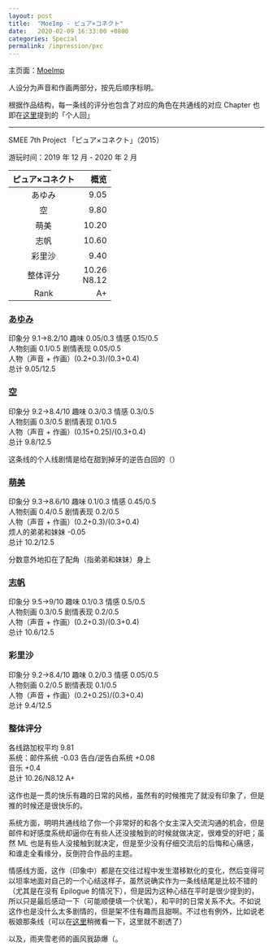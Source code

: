 ```yaml
---
layout: post
title:  "MoeImp - ピュア×コネクト"
date:   2020-02-09 16:33:00 +0800
categories: Special
permalink: /impression/pxc
---
```


主页面：[MoeImp](http://yoro.xyz/impression)

人设分为声音和作画两部分，按先后顺序标明。

根据作品结构，每一条线的评分也包含了对应的角色在共通线的对应 Chapter 也即在[这里](http://yoro.xyz/kawaiigirls/2019/12/23/pc-main.html)提到的「个人回」

---

SMEE 7th Project 「ピュア×コネクト」（2015）

游玩时间：2019 年 12 月 - 2020 年 2 月

| ピュア×コネクト | 概览 |
| :---------------: |---: |
| あゆみ | 9.05 |
| 空 | 9.80 |
| 萌美 | 10.20 |
| 志帆 | 10.60 |
| 彩里沙 | 9.40 |
| 整体评分 |10.26<br />N8.12|
| Rank |A+|

### [あゆみ](http://yoro.xyz/kawaiigirls/2019/12/27/pc-ayumi-sora.html)

印象分 9.1→8.2/10 趣味 0.05/0.3 情感 0.15/0.5<br />
人物刻画 0.1/0.5 剧情表现 0.05/0.5<br />
人物（声音 + 作画）(0.2+0.3)/(0.3+0.4)<br />
总计 9.05/12.5

### [空](http://yoro.xyz/kawaiigirls/2019/12/27/pc-ayumi-sora.html)

印象分 9.2→8.4/10 趣味 0.3/0.3 情感 0.3/0.5<br />
人物刻画 0.3/0.5 剧情表现 0.1/0.5<br />
人物（声音 + 作画）(0.15+0.25)/(0.3+0.4)<br />
总计 9.8/12.5

这条线的个人线剧情是给在甜到掉牙的逆告白回的（）

### [萌美](http://yoro.xyz/kawaiigirls/2020/01/03/pc-moemi.html)

印象分 9.3→8.6/10 趣味 0.1/0.3 情感 0.45/0.5<br />
人物刻画 0.4/0.5 剧情表现 0.2/0.5<br />
人物（声音 + 作画）(0.2+0.3)/(0.3+0.4)<br />
烦人的弟弟和妹妹 -0.05<br />
总计 10.2/12.5

分数意外地扣在了配角（指弟弟和妹妹）身上

### [志帆](http://yoro.xyz/kawaiigirls/2020/01/07/pc-shiho.html)

印象分 9.5→9/10 趣味 0.1/0.3 情感 0.5/0.5<br />
人物刻画 0.3/0.5 剧情表现 0.2/0.5<br />
人物（声音 + 作画）(0.2+0.3)/(0.3+0.4)<br />
总计 10.6/12.5

### 彩里沙

印象分 9.2→8.4/10 趣味 0.2/0.3 情感 0.05/0.5<br />
人物刻画 0.2/0.5 剧情表现 0.1/0.5<br />
人物（声音 + 作画）(0.2+0.25)/(0.3+0.4)<br />
总计 9.4/12.5

### 整体评分

各线路加权平均 9.81<br />
系统：邮件系统 -0.03 告白/逆告白系统 +0.08<br />
音乐 +0.4<br />
总计 10.26/N8.12 A+

这作也是一贯的快乐有趣的日常的风格，虽然有的时候推完了就没有印象了，但是推的时候还是很快乐的。

系统方面，明明共通线给了你一个非常好的和各个女主深入交流沟通的机会，但是邮件和好感度系统却逼你在有些人还没接触到的时候就做决定，很难受的好吧；虽然 ML 也是有些人没接触到就决定，但是至少没有仔细交流后的后悔和心痛感，和谁走全看缘分，反倒符合作品的主题。

情感线方面，这作（印象中）都是在交往过程中发生潜移默化的变化，然后变得可以坦率地面对自己的一个心结这样子，虽然说确实作为一条线结尾是比较不错的（尤其是在没有 Epilogue 的情况下），但是因为这种心结在平时是很少提到的，所以只是最后感动一下（可能顺便填一个伏笔），和平时的日常关系不大。不如说这作也是没什么太多剧情的，但是架不住有趣而且甜啊。不过也有例外，比如说老板娘那条线（可以在[这里](http://yoro.xyz/kawaiigirls/2020/01/07/pc-shiho.html)稍微看一下，这里就不剧透了）

以及，雨夹雪老师的画风我舔爆（。
